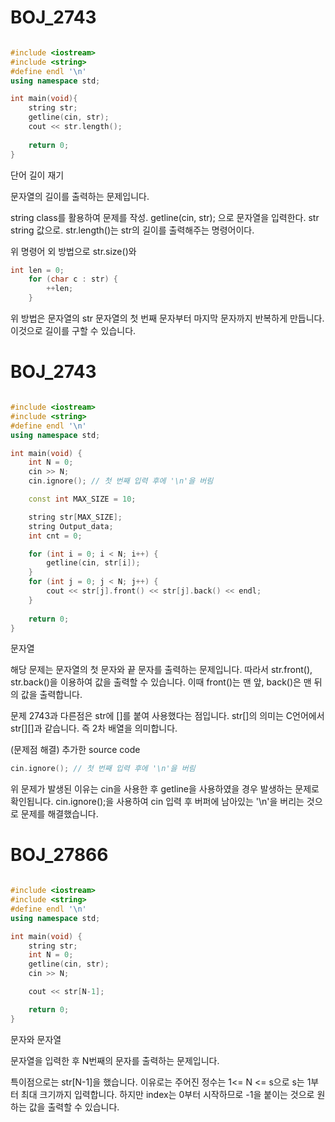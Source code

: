 # BOJ_2743
```c++

#include <iostream>
#include <string>
#define endl '\n'
using namespace std;

int main(void){
    string str;
    getline(cin, str);
    cout << str.length();
    
    return 0;
}
```
단어 길이 재기

문자열의 길이를 출력하는 문제입니다.

string class를 활용하여 문제를 작성.
getline(cin, str); 으로 문자열을 입력한다. str string 값으로.
str.length()는 str의 길이를 출력해주는 명령어이다.

위 명령어 외 방법으로 str.size()와

```c++
int len = 0;
    for (char c : str) {
        ++len;
    }
```

위 방법은 문자열의 str 문자열의 첫 번째 문자부터 마지막 문자까지 반복하게 만듭니다. 이것으로 길이를 구할 수 있습니다.


# BOJ_2743
```c++

#include <iostream>
#include <string>
#define endl '\n'
using namespace std;

int main(void) {
    int N = 0;
    cin >> N;
    cin.ignore(); // 첫 번째 입력 후에 '\n'을 버림

    const int MAX_SIZE = 10;

    string str[MAX_SIZE];
    string Output_data;
    int cnt = 0;

    for (int i = 0; i < N; i++) {
        getline(cin, str[i]);
    }
    for (int j = 0; j < N; j++) {
        cout << str[j].front() << str[j].back() << endl;
    }
    
    return 0;
}

```

문자열

해당 문제는 문자열의 첫 문자와 끝 문자를 출력하는 문제입니다.
따라서 str.front(), str.back()을 이용하여 값을 출력할 수 있습니다. 이때 front()는 맨 앞, back()은 맨 뒤의 값을 출력합니다.

문제 2743과 다른점은 str에 []를 붙여 사용했다는 점입니다.
str[]의 의미는 C언어에서 str[][]과 같습니다. 즉 2차 배열을 의미합니다. 

(문제점 해결) 추가한 source code
```c++
cin.ignore(); // 첫 번째 입력 후에 '\n'을 버림
```
위 문제가 발생된 이유는 cin을 사용한 후 getline을 사용하였을 경우 발생하는 문제로 확인됩니다. cin.ignore();을 사용하여 cin 입력 후 버퍼에 남아있는 '\n'을 버리는 것으로 문제를 해결했습니다.



# BOJ_27866
```c++

#include <iostream>
#include <string>
#define endl '\n'
using namespace std;

int main(void) {
    string str;
    int N = 0;
    getline(cin, str);
    cin >> N;

    cout << str[N-1];

    return 0;
}

```

문자와 문자열

문자열을 입력한 후 N번째의 문자를 출력하는 문제입니다.

특이점으로는 str[N-1]을 했습니다. 이유로는 주어진 정수는 1<= N <= s으로 s는 1부터 최대 크기까지 입력합니다. 하지만 index는 0부터 시작하므로 -1을 붙이는 것으로 원하는 값을 출력할 수 있습니다.